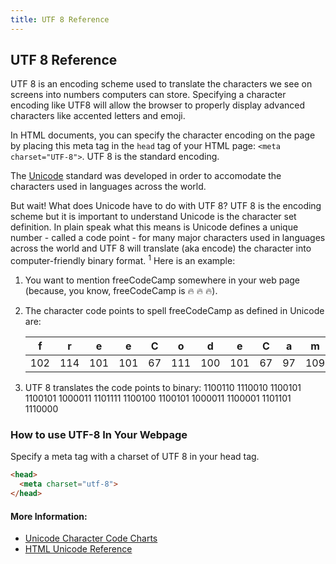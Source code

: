 ```yaml
---
title: UTF 8 Reference
---
```

## UTF 8 Reference

UTF 8 is an encoding scheme used to translate the characters we see on screens into numbers computers can store. Specifying a character encoding like UTF8 will allow the browser to properly display advanced characters like accented letters and emoji.

In HTML documents, you can specify the character encoding on the page by placing this meta tag in the `head` tag of your HTML page: `<meta charset="UTF-8">`. UTF 8 is the standard encoding.

The [Unicode](https://www.unicode.org/) standard was developed in order to accomodate the characters used in languages across the world. 

But wait! What does Unicode have to do with UTF 8? UTF 8 is the encoding scheme but it is important to understand Unicode is the character set definition. In plain speak what this means is Unicode defines a unique number - called a code point - for many major characters used in languages across the world and UTF 8 will translate (aka encode) the character into computer-friendly binary format. <sup>1</sup> Here is an example:

  1. You want to mention freeCodeCamp somewhere in your web page (because, you know, freeCodeCamp is 🔥 🔥 🔥).
  2. The character code points to spell freeCodeCamp as defined in Unicode are:   

       | f | r | e | e | C | o | d | e | C | a | m | p |
       | :---: |  :---: |  :---: |  :---: |  :---: |  :---: |  :---: |  :---: |  :---: |  :---: |  :---: |  :---: |
       |102| 114| 101| 101|  67| 111| 100| 101|  67|  97| 109| 112|
  3. UTF 8 translates the code points to binary: 1100110 1110010 1100101 1100101 1000011 1101111 1100100 1100101 1000011 1100001 1101101 1110000  


### How to use UTF-8 In Your Webpage

Specify a meta tag with a charset of UTF 8 in your head tag.

```html
<head>
  <meta charset="utf-8">
</head>
```

#### More Information:
<!-- Please add any articles you think might be helpful to read before writing the article -->

* [Unicode Character Code Charts](https://www.unicode.org/charts/index.html)
* [HTML Unicode Reference](https://www.w3schools.com/charsets/ref_html_utf8.asp)
